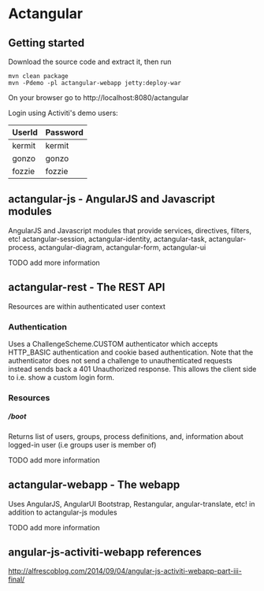 Actangular
==========

## Getting started
Download the source code and extract it, then run 
```
mvn clean package 
mvn -Pdemo -pl actangular-webapp jetty:deploy-war
```
On your browser go to http://localhost:8080/actangular

Login using Activiti's demo users:

UserId  | Password
------- | -------------
kermit  | kermit
gonzo   | gonzo
fozzie  | fozzie


## actangular-js - AngularJS and Javascript modules

AngularJS and Javascript modules that provide services, directives, filters, etc! 
actangular-session, actangular-identity, actangular-task, actangular-process, actangular-diagram, actangular-form, actangular-ui

TODO add more information

## actangular-rest - The REST API

Resources are within authenticated user context

### Authentication
Uses a ChallengeScheme.CUSTOM authenticator which accepts HTTP_BASIC authentication and cookie based authentication. 
Note that the authenticator does not send a challenge to unauthenticated requests instead sends back a 401 Unauthorized response.
This allows the client side to i.e. show a custom login form.


### Resources
##### /boot
Returns list of users, groups, process definitions, and, information about logged-in user (i.e groups user is member of)

TODO add more information


## actangular-webapp - The webapp

Uses AngularJS, AngularUI Bootstrap, Restangular, angular-translate, etc! in addition to actangular-js modules

TODO add more information

## angular-js-activiti-webapp references

http://alfrescoblog.com/2014/09/04/angular-js-activiti-webapp-part-iii-final/

